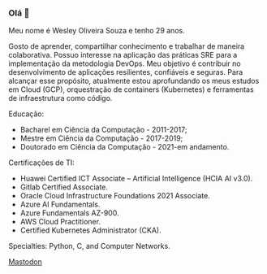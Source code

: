 ### Olá 👋

Meu nome é Wesley Oliveira Souza e tenho 29 anos. 

Gosto de aprender, compartilhar conhecimento e trabalhar de maneira colaborativa. Possuo interesse na aplicação das práticas SRE para a implementação da metodologia DevOps. Meu objetivo é contribuir no desenvolvimento de aplicações resilientes, confiáveis e seguras. Para alcançar esse propósito, atualmente estou aprofundando os meus estudos em Cloud (GCP), orquestração de containers (Kubernetes) e ferramentas de infraestrutura como código.

Educação:
- Bacharel em Ciência da Computação - 2011-2017;
- Mestre em Ciência da Computação - 2017-2019;
- Doutorado em Ciência da Computação - 2021-em andamento.

Certificações de TI:
- Huawei Certified ICT Associate – Artificial Intelligence (HCIA AI v3.0).
- Gitlab Certified Associate.
- Oracle Cloud Infrastructure Foundations 2021 Associate.
- Azure AI Fundamentals.
- Azure Fundamentals AZ-900.
- AWS Cloud Practitioner.
- Certified Kubernetes Administrator (CKA).

Specialties: Python, C, and Computer Networks.

<a rel="me" href="https://bolha.us/@wesley">Mastodon</a>

<!--
**wesleysouza/wesleysouza** is a ✨ _special_ ✨ repository because its `README.md` (this file) appears on your GitHub profile.

Here are some ideas to get you started:

- 🔭 I’m currently working on ...
- 🌱 I’m currently learning ...
- 👯 I’m looking to collaborate on ...
- 🤔 I’m looking for help with ...
- 💬 Ask me about ...
- 📫 How to reach me: ...
- 😄 Pronouns: ...
- ⚡ Fun fact: ...
-->
